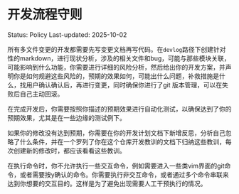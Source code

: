 # 开发流程守则
Status: Policy
Last-updated: 2025-10-02

所有多文件变更的开发都需要先写变更文档再写代码。在`devlog`路径下创建针对性的markdown，进行现状分析，涉及的相关文件和bug，可能与那些模块关联，可能影响到什么功能，你需要进行详细的风险分析，然后给出你的开发方案，并声明你是如何规避这些风险的，预期的效果如何，可能出什么问题，补救措施是什么，找用户确认确认后，再进行变更，同时确保你进行了git 版本管理，可以在失败后自己主动回滚。

在完成开发后，你需要按照你描述的预期效果进行自动化测试，以确保达到了你的预期效果，尤其是在一些边缘的测试例下。

如果你的修改没有达到预期，你需要在你的开发计划文档下新增反思，分析自己忽略了什么条件，并在一个罗列了你在这个仓库开发教训的文档下归纳这些教训，每次创建新的修改时，都应该看看这些教训。


在执行命令时，你不允许执行一些交互命令，例如需要进入一些类vim界面的git命令，或者需要按y确认的命令。你需要执行非交互命令，或者通过多个命令串联来达到你想要的交互目的。这样是为了避免出现需要人工干预执行的情况。
